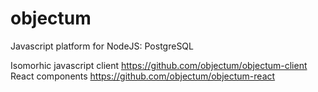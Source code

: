 # objectum
Javascript platform for NodeJS: PostgreSQL

Isomorhic javascript client https://github.com/objectum/objectum-client
React components https://github.com/objectum/objectum-react
